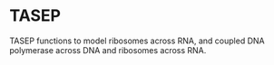 # TASEP
TASEP functions to model ribosomes across RNA, and coupled DNA polymerase across DNA and ribosomes across RNA.

